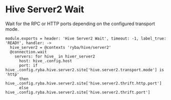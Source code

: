 
# Hive Server2 Wait

Wait for the RPC or HTTP ports depending on the configured transport mode.

    module.exports = header: 'Hive Server2 Wait', timeout: -1, label_true: 'READY', handler: ->
      hive_server2 = @contexts 'ryba/hive/server2'
      @connection.wait
        servers: for hive_ in hiver_server2
          host: hive_.config.host
          port: if hive_.config.ryba.hive.server2.site['hive.server2.transport.mode'] is 'http'
          then hive_.config.ryba.hive.server2.site['hive.server2.thrift.http.port']
          else hive_.config.ryba.hive.server2.site['hive.server2.thrift.port']
